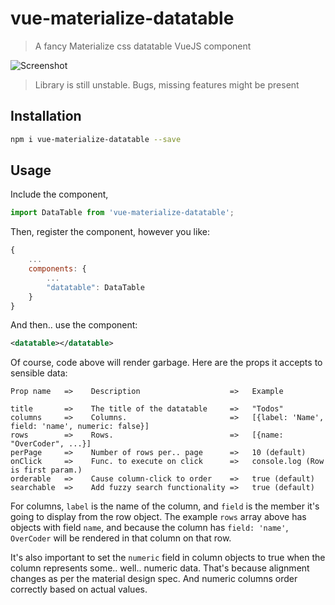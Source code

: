 # vue-materialize-datatable

> A fancy Materialize css datatable VueJS component

![Screenshot](http://i.imgur.com/00Iqffi.png)

> Library is still unstable. Bugs, missing features might be present

## Installation

```bash
npm i vue-materialize-datatable --save
```

## Usage

Include the component,

```javascript
import DataTable from 'vue-materialize-datatable';
```

Then, register the component, however you like:

```javascript
{
    ...
    components: {
        ...
        "datatable": DataTable
    }
}
```

And then.. use the component:

```xml
<datatable></datatable>
```

Of course, code above will render garbage. Here are the props it accepts to sensible data:

```
Prop name   =>    Description                    =>   Example

title       =>    The title of the datatable     =>   "Todos"
columns     =>    Columns.                       =>   [{label: 'Name', field: 'name', numeric: false}]
rows        =>    Rows.                          =>   [{name: "OverCoder", ...}]
perPage     =>    Number of rows per.. page      =>   10 (default)
onClick     =>    Func. to execute on click      =>   console.log (Row is first param.)
orderable   =>    Cause column-click to order    =>   true (default)
searchable  =>    Add fuzzy search functionality =>   true (default)
```

For columns, `label` is the name of the column, and `field` is the member it's going to display from the row object. The example `rows` array above has objects with field `name`, and because the column has `field: 'name'`, `OverCoder` will be rendered in that column on that row.

It's also important to set the `numeric` field in column objects to true when the column represents some.. well.. numeric data. That's because alignment changes as per the material design spec. And numeric columns order correctly based on actual values.
